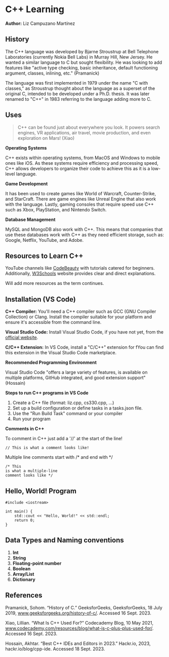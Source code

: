 # C++ Learning

**Author:** Liz Campuzano Martínez

## History
The C++ language was developed by Bjarne Stroustrup at Bell Telephone Laboratories (currently Nokia Bell Labs) in Murray Hill, New Jersey. He wanted a similar language to C but sought flexibility. He was looking to add features like "active type checking, basic inheritance, default functioning argument, classes, inlining, etc." (Pramanick)

The language was first implemented in 1979 under the name "C with classes," as Stroustrup thought about the language as a superset of the original C, intended to be developed under a Ph.D. thesis. It was later renamed to "C++" in 1983 referring to the language adding more to C.

## Uses
> C++ can be found just about everywhere you look. It powers search engines, VR applications, air travel, movie production, and even exploration on Mars! (Xiao)

**Operating Systems**

C++ exists within operating systems, from MacOS and Windows to mobile ones like iOS. As these systems require efficiency and processing speed, C++ allows developers to organize their code to achieve this as it is a low-level language.

**Game Development**

It has been used to create games like World of Warcraft, Counter-Strike, and StarCraft. There are game engines like Unreal Engine that also work with the language. Lastly, gaming consoles that require speed use C++ such as Xbox, PlayStation, and Nintendo Switch.

**Database Management**

MySQL and MongoDB also work with C++. This means that companies that use these databases work with C++ as they need efficient storage, such as: Google, Netflix, YouTube, and Adobe. 

## Resources to Learn C++

YouTube channels like [CodeBeauty](https://www.youtube.com/@CodeBeauty/playlists) with tutorials catered for beginners.
Additionally, [W3Schools](https://www.w3schools.com/cpp/) website provides clear and direct explanations.

Will add more resources as the term continues.

## Installation (VS Code)

**C++ Compiler:** You'll need a C++ compiler such as GCC (GNU Compiler Collection) or Clang. Install the compiler suitable for your platform and ensure it's accessible from the command line.

**Visual Studio Code:** Install Visual Studio Code, if you have not yet, from the [official website](https://code.visualstudio.com/).

**C/C++ Extension:** In VS Code, install a "C/C++" extension for fYou can find this extension in the Visual Studio Code marketplace.


**Recommended Programming Environment**

Visual Studio Code "offers a large variety of features, is available on multiple platforms, GitHub integrated, and good extension support" (Hossain)

**Steps to run C++ programs in VS Code**

1. Create a C++ file (format: liz.cpp, cs330.cpp, ...)
1. Set up a build configuration or define tasks in a tasks.json file.
1. Use the "Run Build Task" command or your compiler
1. Run your program

**Comments in C++**

To comment in C++ just add a '//' at the start of the line!
```
// This is what a comment looks like!
```

Multiple line comments start with /* and end with */
```
/* This
is what a multiple-line
comment looks like */
```

## Hello, World! Program
```
#include <iostream>

int main() {
    std::cout << "Hello, World!" << std::endl;
    return 0;
}
```
## Data Types and Naming conventions
1. **Int**
1. **String**
1. **Floating-point number**
1. **Boolean**
1. **Array/List**
1. **Dictionary**


## References

Pramanick, Sohom. “History of C.” GeeksforGeeks, GeeksforGeeks, 18 July 2019, www.geeksforgeeks.org/history-of-c/. Accessed 16 Sept. 2023.

Xiao, Lillian. “What Is C++ Used For?” Codecademy Blog, 10 May 2021, www.codecademy.com/resources/blog/what-is-c-plus-plus-used-for/. Accessed 16 Sept. 2023.

Hossain, Akhtar. “Best C++ IDEs and Editors in 2023.” Hackr.io, 2023, hackr.io/blog/cpp-ide. Accessed 18 Sept. 2023.

‌
